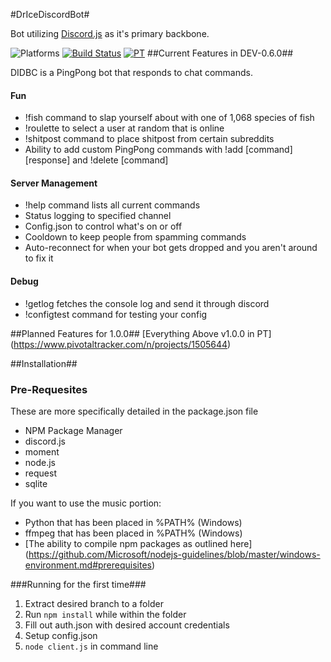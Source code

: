 #DrIceDiscordBot#

Bot utilizing [Discord.js](https://github.com/hydrabolt/discord.js) as it's primary backbone.

![Platforms](https://img.shields.io/badge/OS%20Tested-Win%2010%2C%20WinServer%202012%20R2-brightgreen.svg) [![Build Status](https://travis-ci.org/dricephd/DrIceDiscordBot.svg?branch=development)](https://travis-ci.org/dricephd/DrIceDiscordBot) [![PT](https://img.shields.io/badge/Planning%20Tool-PivotalTracker-lightgrey.svg)](https://www.pivotaltracker.com/n/projects/1505644)
##Current Features in DEV-0.6.0##

DIDBC is a PingPong bot that responds to chat commands.

#### Fun
- !fish command to slap yourself about with one of 1,068 species of fish
- !roulette to select a user at random that is online
- !shitpost command to place shitpost from certain subreddits
- Ability to add custom PingPong commands with !add [command] [response] and !delete [command]
 
#### Server Management
- !help command lists all current commands
- Status logging to specified channel
- Config.json to control what's on or off
- Cooldown to keep people from spamming commands
- Auto-reconnect for when your bot gets dropped and you aren't around to fix it

#### Debug
- !getlog fetches the console log and send it through discord
- !configtest command for testing your config

##Planned Features for 1.0.0##
[Everything Above v1.0.0 in PT] (https://www.pivotaltracker.com/n/projects/1505644)

##Installation##
### Pre-Requesites
These are more specifically detailed in the package.json file
- NPM Package Manager
 - discord.js
 - moment
 - node.js
 - request
 - sqlite

If you want to use the music portion:
- Python that has been placed in %PATH% (Windows)
- ffmpeg that has been placed in %PATH% (Windows)
- [The ability to compile npm packages as outlined here] (https://github.com/Microsoft/nodejs-guidelines/blob/master/windows-environment.md#prerequisites)

###Running for the first time###
1. Extract desired branch to a folder
2. Run `npm install` while within the folder
3. Fill out auth.json with desired account credentials
4. Setup config.json
5. `node client.js` in command line
